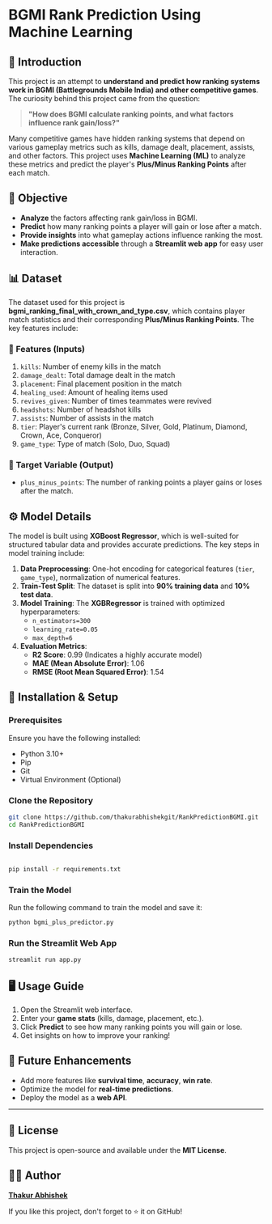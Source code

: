 # BGMI Rank Prediction Using Machine Learning
## 📌 Introduction

This project is an attempt to **understand and predict how ranking systems work in BGMI (Battlegrounds Mobile India) and other competitive games**. The curiosity behind this project came from the question:

> **"How does BGMI calculate ranking points, and what factors influence rank gain/loss?"**

Many competitive games have hidden ranking systems that depend on various gameplay metrics such as kills, damage dealt, placement, assists, and other factors. This project uses **Machine Learning (ML)** to analyze these metrics and predict the player's **Plus/Minus Ranking Points** after each match.
## 🎯 Objective
- **Analyze** the factors affecting rank gain/loss in BGMI.
- **Predict** how many ranking points a player will gain or lose after a match.
- **Provide insights** into what gameplay actions influence ranking the most.
- **Make predictions accessible** through a **Streamlit web app** for easy user interaction.

## 📊 Dataset

The dataset used for this project is **bgmi_ranking_final_with_crown_and_type.csv**, which contains player match statistics and their corresponding **Plus/Minus Ranking Points**. The key features include:

### 🔹 Features (Inputs)
1. `kills`: Number of enemy kills in the match
2. `damage_dealt`: Total damage dealt in the match
3. `placement`: Final placement position in the match
4. `healing_used`: Amount of healing items used
5. `revives_given`: Number of times teammates were revived
6. `headshots`: Number of headshot kills
7. `assists`: Number of assists in the match
8. `tier`: Player's current rank (Bronze, Silver, Gold, Platinum, Diamond, Crown, Ace, Conqueror)
9. `game_type`: Type of match (Solo, Duo, Squad)

### 🔸 Target Variable (Output)
- `plus_minus_points`: The number of ranking points a player gains or loses after the match.

## ⚙️ Model Details

The model is built using **XGBoost Regressor**, which is well-suited for structured tabular data and provides accurate predictions. The key steps in model training include:

1. **Data Preprocessing**: One-hot encoding for categorical features (`tier`, `game_type`), normalization of numerical features.
2. **Train-Test Split**: The dataset is split into **90% training data** and **10% test data**.
3. **Model Training**: The **XGBRegressor** is trained with optimized hyperparameters:
   - `n_estimators=300`
   - `learning_rate=0.05`
   - `max_depth=6`
4. **Evaluation Metrics**:
   - **R2 Score**: 0.99 (Indicates a highly accurate model)
   - **MAE (Mean Absolute Error)**: 1.06
   - **RMSE (Root Mean Squared Error)**: 1.54

## 🚀 Installation & Setup

### Prerequisites
Ensure you have the following installed:
- Python 3.10+
- Pip
- Git
- Virtual Environment (Optional)

### Clone the Repository
```sh
git clone https://github.com/thakurabhishekgit/RankPredictionBGMI.git
cd RankPredictionBGMI
```
### Install Dependencies
```sh

pip install -r requirements.txt
```

### Train the Model
Run the following command to train the model and save it:
```sh
python bgmi_plus_predictor.py
```

### Run the Streamlit Web App
```sh
streamlit run app.py
```

## 🖥️ Usage Guide

1. Open the Streamlit web interface.
2. Enter your **game stats** (kills, damage, placement, etc.).
3. Click **Predict** to see how many ranking points you will gain or lose.
4. Get insights on how to improve your ranking!

## 📌 Future Enhancements
- Add more features like **survival time**, **accuracy**, **win rate**.
- Optimize the model for **real-time predictions**.
- Deploy the model as a **web API**.

---

## 📜 License
This project is open-source and available under the **MIT License**.

## 👨‍💻 Author
**[Thakur Abhishek](https://github.com/thakurabhishekgit)**

If you like this project, don't forget to ⭐ it on GitHub!

